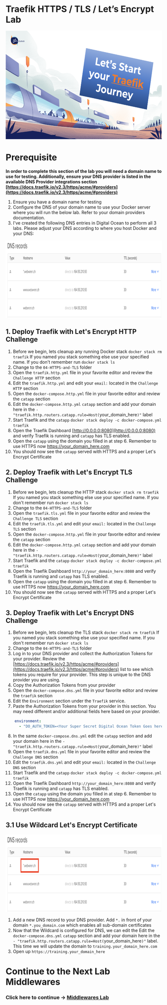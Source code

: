 # Traefik HTTPS / TLS / Let’s Encrypt Lab

<img src="../img/Traefik_training.png" alt="Traefik Logo" height="350"> 

# Prerequisite

**In order to complete this section of the lab you will need a domain name to use for testing. Additionally, ensure your DNS provider is listed in the available DNS Provider integrations section [https://docs.traefik.io/v2.3/https/acme/#providers](https://docs.traefik.io/v2.3/https/acme/#providers)**

1. Ensure you have a domain name for testing
2. Configure the DNS of your domain name to use your Docker server where you will run the below lab. Refer to your domain providers documentation.
3. I've created the following DNS entries in Digital Ocean to perform all 3 labs. Please adjust your DNS according to where you host Docker and your DNS:


<img src="../img/traefik-dns.png" alt="Traefik DNS" height="250"> 


## 1. Deploy Traefik with Let's Encrypt HTTP Challenge
1. Before we begin, lets cleanup any running Docker stack `docker stack rm traefik` If you named you stack something else use your specified name. If you don't remember run `docker stack ls`
2. Change to the `04-HTTPS-and-TLS` folder
3. Open the `traefik.http.yml` file in your favorite editor and review the `Challenge HTTP` section
4. Edit the `traefik.http.yml` and edit your `email:` located in the `Challenge HTTP` section
5. Open the `docker-compose.http.yml` file in your favorite editor and review the `catapp` section
6. Edit the `docker-compose.http.yml` `catapp` section and add your domain here in the `- "traefik.http.routers.catapp.rule=Host(`your_domain_here`)"` label
7. Start Traefik and the `catapp` `docker stack deploy -c docker-compose.yml traefik`
8. Open the Traefik Dashboard [http://0.0.0.0:8080](http://0.0.0.0:8080) and verify Traefik is running and `catapp` has TLS enabled.
9.  Open the `catapp` using the domain you filled in at step 6. Remember to use HTTPS now https://your_domain_here.com 
10. You should now see the `catapp` served with HTTPS and a proper Let's Encrypt Certificate

## 2. Deploy Traefik with Let's Encrypt TLS Challenge
1. Before we begin, lets cleanup the HTTP stack  `docker stack rm traefik` If you named you stack something else use your specified name. If you don't remember run `docker stack ls`
2. Change to the `04-HTTPS-and-TLS` folder
3. Open the `traefik.tls.yml` file in your favorite editor and review the `Challenge TLS` section
4. Edit the `traefik.tls.yml` and edit your `email:` located in the `Challenge TLS` section
5. Open the `docker-compose.http.yml` file in your favorite editor and review the `catapp` section
6. Edit the `docker-compose.http.yml` `catapp` section and add your domain here in the `- "traefik.http.routers.catapp.rule=Host(`your_domain_here`)"` label
7. Start Traefik and the `catapp` `docker stack deploy -c docker-compose.yml traefik`
8. Open the Traefik Dashboard `http://your_domain_here:8080` and verify Traefik is running and `catapp` has TLS enabled.
9.  Open the `catapp` using the domain you filled in at step 6. Remember to use HTTPS now https://your_domain_here.com 
10. You should now see the `catapp` served with HTTPS and a proper Let's Encrypt Certificate

## 3. Deploy Traefik with Let's Encrypt DNS Challenge
1. Before we begin, lets cleanup the TLS stack `docker stack rm traefik` If you named you stack something else use your specified name. If you don't remember run `docker stack ls`
2. Change to the `04-HTTPS-and-TLS` folder
3. Log in to your DNS provider and collect the Authorization Tokens for your provider. Review the [https://docs.traefik.io/v2.3/https/acme/#providers](https://docs.traefik.io/v2.3/https/acme/#providers) list to see which tokens you require for your provider. This step is unique to the DNS provider you are using. 
4. Copy the Authorization Tokens from your provider
5. Open the `docker-compose.dns.yml` file in your favorite editor and review the `traefik` section
6. Edit the `Environment` section under the `Traefik` service.
7. Paste the Authorization Tokens from your provider in this section. You may need different and/or additional fields here based on your provider.

```yml
    environment:
      - "DO_AUTH_TOKEN=<Your Super Secret Digital Ocean Token Goes here>"
```

8. In the same `docker-compose.dns.yml` edit the `catapp` section and add your domain here in the `- "traefik.http.routers.catapp.rule=Host(`your_domain_here`)"` label
9.  Open the `traefik.dns.yml` file in your favorite editor and review the `Challenge DNS` section
10. Edit the `traefik.dns.yml` and edit your `email:` located in the `Challenge DNS` section
11. Start Traefik and the `catapp` `docker stack deploy -c docker-compose.yml traefik`
12. Open the Traefik Dashboard `http://your_domain_here:8080` and verify Traefik is running and `catapp` has TLS enabled.
13. Open the `catapp` using the domain you filled in at step 6. Remember to use HTTPS now https://your_domain_here.com 
14. You should now see the `catapp` served with HTTPS and a proper Let's Encrypt Certificate

## 3.1 Use Wildcard Let's Encrypt Certificate

<img src="../img/traefik-dns-wildcard.png" alt="Traefik DNS" height="250"> 

1. Add a new DNS record to your DNS provider. Add `*.` in front of your domain `*.you_domain.com` which enables all sub-domain certificates
2. Now that the Wildcard is configured for DNS, we can edit the Edit the `docker-compose.dns.yml` `catapp` section and add your domain here in the `- "traefik.http.routers.catapp.rule=Host(`your_domain_here`)"` label. This time we will update the domain to `training.your_domain_here.com` 
3. Open up `https://training.your_domain_here`

# Continue to the Next Lab Middlewares

### Click here to continue -> [Middlewares Lab](https://github.com/56kcloud/traefik-training/blob/master/05-Middlewares/traefik-middlewares.md)
